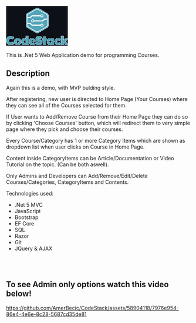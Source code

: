<img src="\WebApp\wwwroot\assets\logo_README.png" />

This is .Net 5 Web Application demo for programming Courses.

## Description

Again this is a demo, with MVP bulding style. <br/>

After registering, new user is directed to Home Page (Your Courses) where they can see all of the Courses selected for them. <br/>

If User wants to Add/Remove Course from their Home Page they can do so by clicking 'Choose Courses' button, which will redirect them to very simple page where they pick and choose their courses.<br/>

Every Course/Category has 1 or more Category Items which are shown as dropdown list when user clicks on Course in Home Page. <br/>

Content inside CategoryItems can be Article/Documentation or Video Tutorial on the topic. (Can be both aswell).<br/>

Only Admins and Developers can Add/Remove/Edit/Delete  Courses/Categories, CategoryItems and Contents.

Technologies used:

- .Net 5 MVC
- JavaScript
- Bootstrap
- EF Core
- SQL
- Razor
- Git
- JQuery & AJAX


<br/>
<br/>

<h2>To see Admin only options watch this video below!<br/> </h2>

https://github.com/AmerBecic/CodeStack/assets/58904118/7976e954-86e4-4e6e-8c28-5687cd35de81








